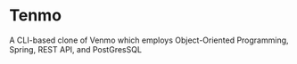 # Tenmo
A CLI-based clone of Venmo which employs Object-Oriented Programming, Spring, REST API, and PostGresSQL
